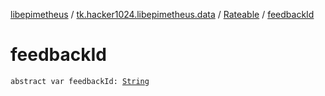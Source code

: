 [libepimetheus](../../index.md) / [tk.hacker1024.libepimetheus.data](../index.md) / [Rateable](index.md) / [feedbackId](./feedback-id.md)

# feedbackId

`abstract var feedbackId: `[`String`](https://kotlinlang.org/api/latest/jvm/stdlib/kotlin/-string/index.html)